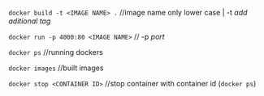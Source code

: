 `docker build -t <IMAGE NAME> .` //image name only lower case | -t _add aditional tag_

`docker run -p 4000:80 <IMAGE NAME>` // -p _port_

`docker ps` //running dockers

`docker images` //built images

`docker stop <CONTAINER ID>` //stop container with container id (`docker ps`)
